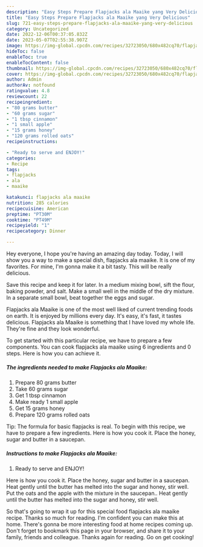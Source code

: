 ```yaml
---
description: "Easy Steps Prepare Flapjacks ala Maaike yang Very Delicious"
title: "Easy Steps Prepare Flapjacks ala Maaike yang Very Delicious"
slug: 721-easy-steps-prepare-flapjacks-ala-maaike-yang-very-delicious
category: Uncategorized
date: 2022-12-06T00:37:05.832Z
date: 2023-05-07T02:55:38.907Z
image: https://img-global.cpcdn.com/recipes/32723050/680x482cq70/flapjacks-ala-maaike-recipe-main-photo.jpg
hideToc: false
enableToc: true
enableTocContent: false
thumbnail: https://img-global.cpcdn.com/recipes/32723050/680x482cq70/flapjacks-ala-maaike-recipe-main-photo.jpg
cover: https://img-global.cpcdn.com/recipes/32723050/680x482cq70/flapjacks-ala-maaike-recipe-main-photo.jpg
author: Admin
authorAv: notfound
ratingvalue: 4.8
reviewcount: 22
recipeingredient:
- "80 grams butter"
- "60 grams sugar"
- "1 tbsp cinnamon"
- "1 small apple"
- "15 grams honey"
- "120 grams rolled oats"
recipeinstructions:

- "Ready to serve and ENJOY!"
categories:
- Recipe
tags:
- flapjacks
- ala
- maaike

katakunci: flapjacks ala maaike 
nutrition: 285 calories
recipecuisine: American
preptime: "PT30M"
cooktime: "PT49M"
recipeyield: "1"
recipecategory: Dinner

---
```



Hey everyone, I hope you're having an amazing day today. Today, I will show you a way to make a special dish, flapjacks ala maaike. It is one of my favorites. For mine, I'm gonna make it a bit tasty. This will be really delicious.

Save this recipe and keep it for later. In a medium mixing bowl, sift the flour, baking powder, and salt. Make a small well in the middle of the dry mixture. In a separate small bowl, beat together the eggs and sugar.

Flapjacks ala Maaike is one of the most well liked of current trending foods on earth. It is enjoyed by millions every day. It's easy, it's fast, it tastes delicious. Flapjacks ala Maaike is something that I have loved my whole life. They're fine and they look wonderful.


To get started with this particular recipe, we have to prepare a few components. You can cook flapjacks ala maaike using 6 ingredients and 0 steps. Here is how you can achieve it.

<!--inarticleads1-->

##### The ingredients needed to make Flapjacks ala Maaike:

1. Prepare 80 grams butter
1. Take 60 grams sugar
1. Get 1 tbsp cinnamon
1. Make ready 1 small apple
1. Get 15 grams honey
1. Prepare 120 grams rolled oats


Tip: The formula for basic flapjacks is real. To begin with this recipe, we have to prepare a few ingredients. Here is how you cook it. Place the honey, sugar and butter in a saucepan. 

<!--inarticleads2-->

##### Instructions to make Flapjacks ala Maaike:


1. Ready to serve and ENJOY!

Here is how you cook it. Place the honey, sugar and butter in a saucepan. Heat gently until the butter has melted into the sugar and honey, stir well. Put the oats and the apple with the mixture in the saucepan.. Heat gently until the butter has melted into the sugar and honey, stir well. 

So that's going to wrap it up for this special food flapjacks ala maaike recipe. Thanks so much for reading. I'm confident you can make this at home. There's gonna be more interesting food at home recipes coming up. Don't forget to bookmark this page in your browser, and share it to your family, friends and colleague. Thanks again for reading. Go on get cooking!
